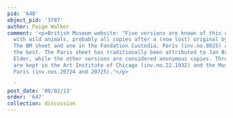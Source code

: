 ```yaml
---
pid: '648'
object_pid: '3787'
author: Paige Walker
comment: '<p>British Museum website: "Five versions are known of this composition
  with wild animals, probably all copies after a (now lost) original by Pieter Bruegel.
  The BM sheet and one in the Fondation Custodia, Paris (inv.no.8025) are qualitatively
  the best. The Paris sheet has traditionally been attributed to Jan Brueghel the
  Elder, while the other versions are considered anonymous copies. Three other versions
  are kept in the Art Institute of Chicago (inv.no.22.1932) and the Musée du Louvre,
  Paris (inv.nos.20724 and 20725)."</p>

  '
post_date: '08/02/13'
order: '647'
collection: discussion
---
```

